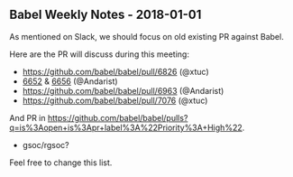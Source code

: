 ## Babel Weekly Notes - 2018-01-01

As mentioned on Slack, we should focus on old existing PR against Babel.

Here are the PR will discuss during this meeting:
- https://github.com/babel/babel/pull/6826 (@xtuc)
- [6652](https://github.com/babel/babel/pull/6652) & [6656](https://github.com/babel/babel/pull/6656) (@Andarist)
- https://github.com/babel/babel/pull/6963 (@Andarist)
- https://github.com/babel/babel/pull/7076 (@xtuc)

And PR in https://github.com/babel/babel/pulls?q=is%3Aopen+is%3Apr+label%3A%22Priority%3A+High%22.

- gsoc/rgsoc?

Feel free to change this list.
